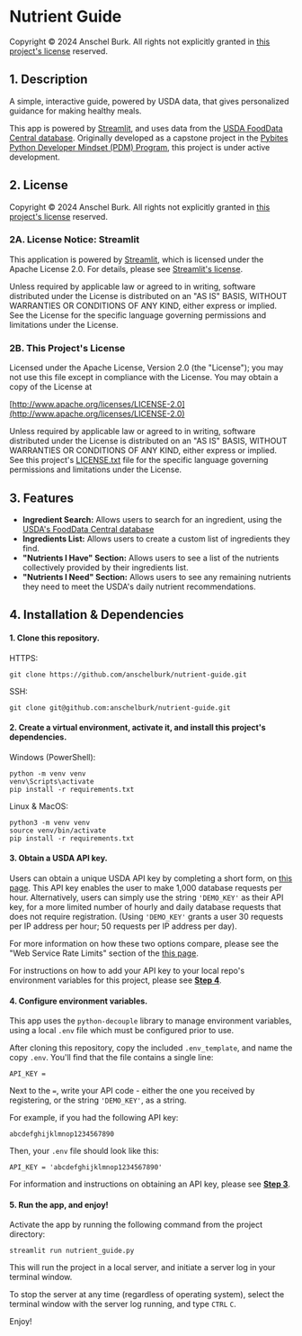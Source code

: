 # Nutrient Guide

Copyright © 2024 Anschel Burk. All rights not explicitly granted in [this project's license](LICENSE.txt) reserved.

## 1. Description

A simple, interactive guide, powered by USDA data, that gives personalized guidance for making healthy meals.

This app is powered by [Streamlit](https://streamlit.io/), and uses data from the [USDA FoodData Central database](https://fdc.nal.usda.gov/). Originally developed as a capstone project in the [Pybites Python Developer Mindset (PDM) Program](https://pybit.es/catalogue/the-pdm-program/), this project is under active development.

## 2. License

Copyright © 2024 Anschel Burk. All rights not explicitly granted in [this project's license](LICENSE.txt) reserved.

### 2A. License Notice: Streamlit

This application is powered by [Streamlit](https://streamlit.io/), which is licensed under the Apache License 2.0. For details, please see [Streamlit's license](https://github.com/streamlit/streamlit/blob/develop/LICENSE).

Unless required by applicable law or agreed to in writing, software distributed under the License is distributed on an "AS IS" BASIS, WITHOUT WARRANTIES OR CONDITIONS OF ANY KIND, either express or implied. See the License for the specific language governing permissions and limitations under the License.

### 2B. This Project's License

Licensed under the Apache License, Version 2.0 (the "License");
you may not use this file except in compliance with the License.
You may obtain a copy of the License at

[http://www.apache.org/licenses/LICENSE-2.0](http://www.apache.org/licenses/LICENSE-2.0)

Unless required by applicable law or agreed to in writing, software
distributed under the License is distributed on an "AS IS" BASIS,
WITHOUT WARRANTIES OR CONDITIONS OF ANY KIND, either express or implied.
See this project's [LICENSE.txt](LICENSE.txt) file for the specific language governing permissions and limitations under the License.

## 3. Features

- **Ingredient Search:** Allows users to search for an ingredient, using the [USDA's FoodData Central database](https://fdc.nal.usda.gov/)
- **Ingredients List:** Allows users to create a custom list of ingredients they find.
- **"Nutrients I Have" Section:** Allows users to see a list of the nutrients collectively provided by their ingredients list.
- **"Nutrients I Need" Section:** Allows users to see any remaining nutrients they need to meet the USDA's daily nutrient recommendations.

## 4. Installation & Dependencies

#### 1. Clone this repository.

HTTPS:
```
git clone https://github.com/anschelburk/nutrient-guide.git
```

SSH:
```
git clone git@github.com:anschelburk/nutrient-guide.git
```

#### 2. Create a virtual environment, activate it, and install this project's dependencies.

Windows (PowerShell):
```
python -m venv venv
venv\Scripts\activate
pip install -r requirements.txt
```

Linux & MacOS:
```
python3 -m venv venv
source venv/bin/activate
pip install -r requirements.txt
```

#### 3. Obtain a USDA API key.

Users can obtain a unique USDA API key by completing a short form, on [this page](https://fdc.nal.usda.gov/api-key-signup.html). This API key enables the user to make 1,000 database requests per hour. Alternatively, users can simply use the string `'DEMO_KEY'` as their API key, for a more limited number of hourly and daily database requests that does not require registration. (Using `'DEMO_KEY'` grants a user 30 requests per IP address per hour; 50 requests per IP address per day).

For more information on how these two options compare, please see the "Web Service Rate Limits" section of the [this page](https://api.data.gov/docs/developer-manual/).

For instructions on how to add your API key to your local repo's environment variables for this project, please see [**Step 4**](#4-configure-environment-variables).

#### 4. Configure environment variables.

This app uses the `python-decouple` library to manage environment variables, using a local `.env` file which must be configured prior to use.

After cloning this repository, copy the included `.env_template`, and name the copy `.env`. You'll find that the file contains a single line:

```
API_KEY = 
```

Next to the `=`, write your API code - either the one you received by registering, or the string `'DEMO_KEY'`, as a string.

For example, if you had the following API key:

```
abcdefghijklmnop1234567890
```

Then, your `.env` file should look like this:

```
API_KEY = 'abcdefghijklmnop1234567890'
```

For information and instructions on obtaining an API key, please see [**Step 3**](#3-obtain-a-usda-api-key).

#### 5. Run the app, and enjoy!

Activate the app by running the following command from the project directory:

```
streamlit run nutrient_guide.py
```

This will run the project in a local server, and initiate a server log in your terminal window.

To stop the server at any time (regardless of operating system), select the terminal window with the server log running, and type `CTRL` `C`.

Enjoy!